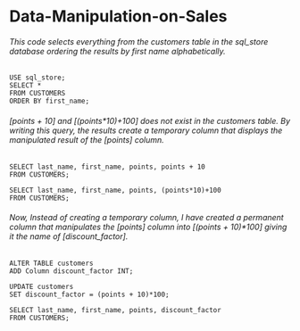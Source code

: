 # Data-Manipulation-on-Sales

###### This code selects everything from the customers table in the sql_store database ordering the results by first name alphabetically.
```
USE sql_store;
SELECT *
FROM CUSTOMERS
ORDER BY first_name;
```
###### [points + 10] and [(points*10)+100] does not exist in the customers table. By writing this query, the results create a temporary column that displays the manipulated result of the [points] column.
```
SELECT last_name, first_name, points, points + 10
FROM CUSTOMERS;

SELECT last_name, first_name, points, (points*10)+100
FROM CUSTOMERS;
```
###### Now, Instead of creating a temporary column, I have created a permanent column that manipulates the [points] column into [(points + 10)*100] giving it the name of [discount_factor].
```
ALTER TABLE customers
ADD Column discount_factor INT;

UPDATE customers
SET discount_factor = (points + 10)*100;

SELECT last_name, first_name, points, discount_factor
FROM CUSTOMERS;
```
